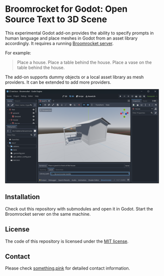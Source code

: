 # Broomrocket for Godot: Open Source Text to 3D Scene

This experimental Godot add-on provides the ability to specify prompts in human language and place meshes in Godot from an asset library accordingly. It requires a running [Broomrocket server](https://github.com/SomethingPinkGmbH/broomrocket-server).

For example:

> Place a house. Place a table behind the house. Place a vase on the table behind the house.

The add-on supports dummy objects or a local asset library as mesh providers. It can be extended to add more providers.

![A Godot screenshot displaying a muddy ground with a shack on it. The shack has a porch in the front.](screenshot.png)

## Installation

Check out this repository with submodules and open it in Godot. Start the Broomrocket server on the same machine.

## License

The code of this repository is licensed under the [MIT license](LICENSE).

## Contact

Please check [something.pink](https://something.pink/contact/) for detailed contact information.